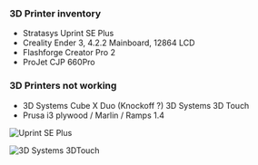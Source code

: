 ### 3D Printer inventory

* Stratasys Uprint SE Plus
* Creality Ender 3, 4.2.2 Mainboard, 12864 LCD
* Flashforge Creator Pro 2
* ProJet CJP 660Pro

### 3D Printers not working

* 3D Systems Cube X Duo (Knockoff ?)  3D Systems 3D Touch
* Prusa i3 plywood / Marlin / Ramps 1.4


![Uprint SE Plus](https://support.stratasys.com/-/media/Stratasys-Portal/Customer-Images/Support-Center-Redesign/New-Printer-Images/uprint_se_plus_solo-transparent.ashx?h=510&w=400&la=en&hash=FB2EA5C1C04E7484FEE7E1735900A6C25DA81625)

![3D Systems 3DTouch](http://elco.crsndoo.com/bfb/www.bitsfrombytes.com:8080/usd/sites/www.bitsfrombytes.com/files/imagecache/product/BFB-3DTouch-Clear-3D-Printer.jpg)
